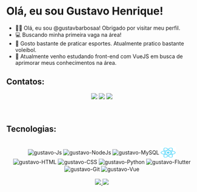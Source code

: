 <h1>Olá, eu sou Gustavo Henrique!</h1>

- 👨‍🦱 Olá, eu sou @gustavbarbosaa! Obrigado por visitar meu perfil.
- 💻 Buscando minha primeira vaga na área!     
- 🏐 Gosto bastante de praticar esportes. Atualmente pratico bastante voleibol.
- 📖 Atualmente venho estudando front-end com VueJS em busca de aprimorar meus conhecimentos na área.
<h2> Contatos:</h2>
<div align="center">
     <a href="https://www.instagram.com/gustavbarbosaa/" target="_blank"><img src="https://img.shields.io/badge/-Instagram-%23E4405F?style=for-the-badge&logo=instagram&logoColor=white" target="_blank"></a>
     <a href = "mailto:gustavoaraujohab@gmail.com"><img src="https://img.shields.io/badge/-Gmail-%23333?style=for-the-badge&logo=gmail&logoColor=white" target="_blank"></a>
     <a href="https://www.linkedin.com/in/gustavo-ara%C3a%BAjo-a3a723219/" target="_blank"><img src="https://img.shields.io/badge/-LinkedIn-%230077B5?style=for-the-badge&logo=linkedin&logoColor=white" target="_blank"></a>
</div>
     
<br>
<br>

<h2> Tecnologias:</h2>
<div style="display: inline_block" align="center"><br>
  <img align="center" alt="gustavo-Js" height="30" width="40" src="https://cdn.jsdelivr.net/gh/devicons/devicon/icons/javascript/javascript-original.svg">
  <img align="center" alt="gustavo-NodeJs" height="30" width="40" src="https://cdn.jsdelivr.net/gh/devicons/devicon/icons/nodejs/nodejs-original.svg">
  <img align="center" alt="gustavo-MySQL" height="30" width="40" src="https://cdn.jsdelivr.net/gh/devicons/devicon/icons/mysql/mysql-original.svg">
  <img align="center" alt="gustavo-React" height="30" width="40" src="https://raw.githubusercontent.com/devicons/devicon/master/icons/react/react-original.svg">
  <img align="center" alt="gustavo-HTML" height="30" width="40" src="https://cdn.jsdelivr.net/gh/devicons/devicon/icons/html5/html5-plain-wordmark.svg">
  <img align="center" alt="gustavo-CSS" height="30" width="40" src="https://cdn.jsdelivr.net/gh/devicons/devicon/icons/css3/css3-plain-wordmark.svg">
  <img align="center" alt="gustavo-Python" height="30" width="40" src="https://cdn.jsdelivr.net/gh/devicons/devicon/icons/python/python-plain.svg">
  <img align="center" alt="gustavo-Flutter" height="30" width="40" src="https://cdn.jsdelivr.net/gh/devicons/devicon/icons/flutter/flutter-original.svg">
  <img align="center" alt="gustavo-Git" height="30" width="40" src="https://cdn.jsdelivr.net/gh/devicons/devicon/icons/git/git-original.svg">
  <img align="center" alt="gustavo-Vue" height="30" width="40" src="https://cdn.jsdelivr.net/gh/devicons/devicon/icons/vuejs/vuejs-original-wordmark.svg">
</div>

<br>

<div align="center">
  <a href="https://github.com/gustavbarbosaa">
  <img height="180em" src="https://github-readme-stats.vercel.app/api?username=gustavbarbosaa&show_icons=true&theme=dracula&include_all_commits=true&count_private=true"/>
  <img height="180em" src="https://github-readme-stats.vercel.app/api/top-langs/?username=gustavbarbosaa&layout=compact&langs_count=7&theme=dracula"/>
</div>
     
<br>
<br>

     


<!---
gustavbarbosaa/gustavbarbosaa is a ✨ special ✨ repository because its `README.md` (this file) appears on your GitHub profile.
You can click the Preview link to take a look at your changes.
--->
